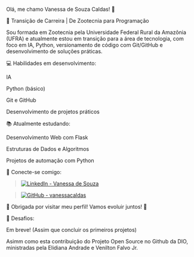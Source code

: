 Olá,  me chamo Vanessa de Souza Caldas! 👋

🎯 Transição de Carreira | De Zootecnia para Programação

Sou formada em Zootecnia pela Universidade Federal Rural da Amazônia (UFRA) e atualmente estou em transição para a área de tecnologia, com foco em IA, Python, versionamento de código com Git/GitHub e desenvolvimento de soluções práticas.

💻 Habilidades em desenvolvimento:

IA

Python (básico)

Git e GitHub

Desenvolvimento de projetos práticos

📚 Atualmente estudando:

Desenvolvimento Web com Flask

Estruturas de Dados e Algoritmos

Projetos de automação com Python

🔗 Conecte-se comigo:

> [![LinkedIn - Vanessa de Souza](https://img.shields.io/bagde/Linkedin-Profile-007B5?style=flat&logo=linkedin&logoColor=white)](https://www.linkedin.com/in/vanessa-desouza-b87ab9b5) 

> [![GitHub - vanessacaldas](https://img.shields.io/bagde/GitHub-Profile-181717?style=flat&logo=github&logoColor=white)](https://github.com/vanessacaldas)


🚀 Obrigada por visitar meu perfil! Vamos evoluir juntos! 💙

📂 Desafios:

Em breve! (Assim que concluir os primeiros projetos)

Asimm como esta contribuição do Projeto Open Source no Github da DIO, ministradas pela Elidiana Andrade e Venilton Falvo Jr.
